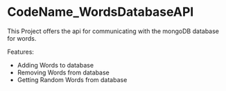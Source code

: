 # CodeName_WordsDatabaseAPI
This Project offers the api for communicating with the mongoDB database for words.

Features:
- Adding Words to database
- Removing Words from database
- Getting Random Words from database
